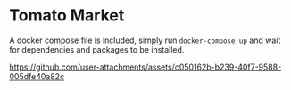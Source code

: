 # Tomato Market

A docker compose file is included, simply run `docker-compose up` and wait for dependencies and packages to be installed. 










https://github.com/user-attachments/assets/c050162b-b239-40f7-9588-005dfe40a82c

